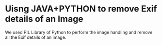 # Uisng JAVA+PYTHON to remove Exif details of an Image

We used PIL Library of Python to perform the image handling and remove all the Exif details of an image.
